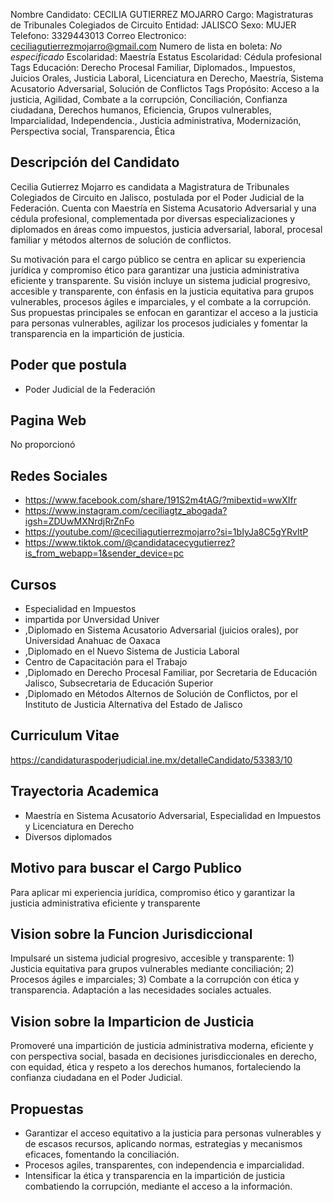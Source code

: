 Nombre Candidato: CECILIA GUTIERREZ MOJARRO
Cargo: Magistraturas de Tribunales Colegiados de Circuito
Entidad: JALISCO
Sexo: MUJER
Telefono: 3329443013
Correo Electronico: ceciliagutierrezmojarro@gmail.com
Numero de lista en boleta: *No especificado*
Escolaridad: Maestría
Estatus Escolaridad: Cédula profesional
Tags Educación: Derecho Procesal Familiar, Diplomados., Impuestos, Juicios Orales, Justicia Laboral, Licenciatura en Derecho, Maestría, Sistema Acusatorio Adversarial, Solución de Conflictos
Tags Propósito: Acceso a la justicia, Agilidad, Combate a la corrupción, Conciliación, Confianza ciudadana, Derechos humanos, Eficiencia, Grupos vulnerables, Imparcialidad, Independencia., Justicia administrativa, Modernización, Perspectiva social, Transparencia, Ética


## Descripción del Candidato 

Cecilia Gutierrez Mojarro es candidata a Magistratura de Tribunales Colegiados de Circuito en Jalisco, postulada por el Poder Judicial de la Federación. Cuenta con Maestría en Sistema Acusatorio Adversarial y una cédula profesional, complementada por diversas especializaciones y diplomados en áreas como impuestos, justicia adversarial, laboral, procesal familiar y métodos alternos de solución de conflictos.

Su motivación para el cargo público se centra en aplicar su experiencia jurídica y compromiso ético para garantizar una justicia administrativa eficiente y transparente. Su visión incluye un sistema judicial progresivo, accesible y transparente, con énfasis en la justicia equitativa para grupos vulnerables, procesos ágiles e imparciales, y el combate a la corrupción. Sus propuestas principales se enfocan en garantizar el acceso a la justicia para personas vulnerables, agilizar los procesos judiciales y fomentar la transparencia en la impartición de justicia.


## Poder que postula

- Poder Judicial de la Federación


## Pagina Web

No proporcionó


## Redes Sociales

- https://www.facebook.com/share/191S2m4tAG/?mibextid=wwXIfr
- https://www.instagram.com/ceciliagtz_abogada?igsh=ZDUwMXNrdjRrZnFo
- https://youtube.com/@ceciliagutierrezmojarro?si=1bIyJa8C5gYRvltP
- https://www.tiktok.com/@candidatacecygutierrez?is_from_webapp=1&sender_device=pc


## Cursos

- Especialidad en Impuestos
- impartida por Unversidad Univer
- ,Diplomado en Sistema Acusatorio Adversarial (juicios orales), por Universidad Anahuac de Oaxaca
- ,Diplomado en el Nuevo Sistema de Justicia Laboral
- Centro de Capacitación para el Trabajo
- ,Diplomado en Derecho Procesal Familiar, por Secretaria de Educación Jalisco, Subsecretaria de Educación  Superior
- ,Diplomado en Métodos Alternos de Solución de Conflictos, por el Instituto de Justicia Alternativa del Estado de Jalisco


## Curriculum Vitae

https://candidaturaspoderjudicial.ine.mx/detalleCandidato/53383/10


## Trayectoria Academica

- Maestría en Sistema Acusatorio Adversarial, Especialidad en Impuestos y Licenciatura en Derecho
- Diversos diplomados


## Motivo para buscar el Cargo Publico

Para aplicar mi experiencia jurídica, compromiso ético y garantizar la justicia administrativa eficiente y transparente


## Vision sobre la Funcion Jurisdiccional

Impulsaré un sistema judicial progresivo, accesible y transparente: 1) Justicia equitativa para grupos vulnerables mediante conciliación; 2) Procesos ágiles e imparciales; 3) Combate a la corrupción con ética y transparencia. Adaptación a las necesidades sociales actuales.


## Vision sobre la Imparticion de Justicia

Promoveré una impartición de justicia administrativa moderna, eficiente y con perspectiva social, basada en decisiones jurisdiccionales en derecho, con equidad, ética y respeto a los derechos humanos, fortaleciendo la confianza ciudadana en el Poder Judicial.


## Propuestas

- Garantizar el acceso equitativo a la justicia para personas vulnerables y de escasos recursos, aplicando normas, estrategias y mecanismos eficaces, fomentando la conciliación.
- Procesos agiles, transparentes, con independencia e imparcialidad.
- Intensificar la ética y transparencia en la impartición de justicia combatiendo la corrupción, mediante el acceso a la información.

